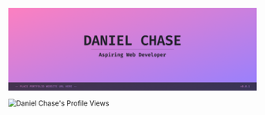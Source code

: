 ![Daniel's GitHub Banner](./assets/github-banner.png)

<div align="left">
  <img
    src="https://badges.pufler.dev/visits/iJ3ph/iJ3ph?style=for-the-badge&label=Profile+Views&labelColor=22212c&color=9580ff"
    alt="Daniel Chase's Profile Views"
    width="20%"
  />
</div>
